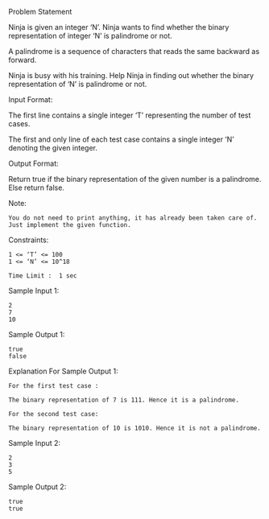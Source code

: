 Problem Statement

Ninja is given an integer ‘N’. Ninja wants to find whether the binary representation of integer ‘N’ is palindrome or not.

A palindrome is a sequence of characters that reads the same backward as forward.

Ninja is busy with his training. Help Ninja in finding out whether the binary representation of ‘N’ is palindrome or not.

Input Format:

The first line contains a single integer ‘T’ representing the number of test cases.

The first and only line of each test case contains a single integer ‘N’ denoting the given integer.

Output Format:

 Return true if the binary representation of the given number is a palindrome. Else return false.

Note:

    You do not need to print anything, it has already been taken care of. Just implement the given function.

Constraints:

    1 <= ‘T’ <= 100
    1 <= ‘N’ <= 10^18

    Time Limit :  1 sec

Sample Input 1:

    2    
    7
    10

Sample Output 1:

    true
    false

Explanation For Sample Output 1:

    For the first test case :

    The binary representation of 7 is 111. Hence it is a palindrome.

    For the second test case:

    The binary representation of 10 is 1010. Hence it is not a palindrome.

Sample Input 2:

    2    
    3
    5

Sample Output 2:

    true
    true